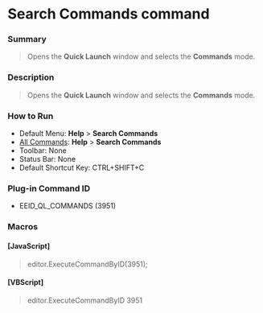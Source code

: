 # Search Commands command

### Summary

> Opens the **Quick Launch** window and selects the **Commands** mode.

### Description

> Opens the **Quick Launch** window and selects the **Commands** mode.

### How to Run

- Default Menu: **Help** \> **Search Commands**
- [All Commands](all_commands): **Help** \> **Search Commands**
- Toolbar: None
- Status Bar: None
- Default Shortcut Key: CTRL+SHIFT+C

### Plug-in Command ID

- EEID\_QL\_COMMANDS (3951)

### Macros

#### \[JavaScript\]

> editor.ExecuteCommandByID(3951);

#### \[VBScript\]

> editor.ExecuteCommandByID 3951